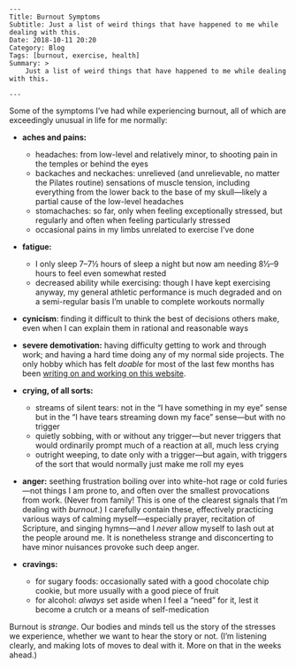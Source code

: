 	---
	Title: Burnout Symptoms
	Subtitle: Just a list of weird things that have happened to me while dealing with this.
	Date: 2018-10-11 20:20
	Category: Blog
	Tags: [burnout, exercise, health]
	Summary: >
	    Just a list of weird things that have happened to me while dealing with this.
	
	---

Some of the symptoms I’ve had while experiencing burnout, all of which are exceedingly unusual in life for me normally:

- **aches and pains:**
	- headaches: from low-level and relatively minor, to shooting pain in the temples or behind the eyes
	- backaches and neckaches: unrelieved (and unrelievable, no matter the Pilates routine) sensations of muscle tension, including everything from the lower back to the base of my skull—likely a partial cause of the low-level headaches
	- stomachaches: so far, only when feeling exceptionally stressed, but regularly and often when feeling particularly stressed
	- occasional pains in my limbs unrelated to exercise I’ve done

- **fatigue:**
	- I only sleep 7–7½ hours of sleep a night but now am needing 8½–9 hours to feel even somewhat rested
	- decreased ability while exercising: though I have kept exercising anyway, my general athletic performance is much degraded and on a semi-regular basis I’m unable to complete workouts normally

- **cynicism**: finding it difficult to think the best of decisions others make, even when I can explain them in rational and reasonable ways

- **severe demotivation:** having difficulty getting to work and through work; and having a hard time doing any of my normal side projects. The only hobby which has felt *doable* for most of the last few months has been [writing on and working on this website](https://www.chriskrycho.com/2018/making-things-helps.html "Making Things Helps").

- **crying, of all sorts:**
	- streams of silent tears: not in the “I have something in my eye” sense but in the “I have tears streaming down my face” sense—but with no trigger
	- quietly sobbing, with or without any trigger—but never triggers that would ordinarily prompt much of a reaction at all, much less crying
	- outright weeping, to date only with a trigger—but again, with triggers of the sort that would normally just make me roll my eyes

- **anger:** seething frustration boiling over into white-hot rage or cold furies—not things I am prone to, and often over the smallest provocations from work. (Never from family! This is one of the clearest signals that I’m dealing with *burnout*.) I carefully contain these, effectively practicing various ways of calming myself—especially prayer, recitation of Scripture, and singing hymns—and I *never* allow myself to lash out at the people around me. It is nonetheless strange and disconcerting to have minor nuisances provoke such deep anger.

- **cravings:**
	- for sugary foods: occasionally sated with a good chocolate chip cookie, but more usually with a good piece of fruit
	- for alcohol: *always* set aside when I feel a “need” for it, lest it become a crutch or a means of self-medication

Burnout is *strange*. Our bodies and minds tell us the story of the stresses we experience, whether we want to hear the story or not. (I’m listening clearly, and making lots of moves to deal with it. More on that in the weeks ahead.)